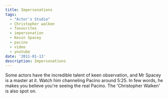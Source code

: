 ```yaml
---
title: Impersonations
tags:
  - "Actor's Studio"
  - Christopher walken
  - favourites
  - impersonation
  - Kevin Spacey
  - pacino
  - video
  - youtube
date: '2011-01-13'
description: Impersonations
---
```


Some actors have the incredible talent of keen observation, and Mr Spacey is a master at it. Watch him channeling Pacino around 5:25\. In few words, he makes you believe you're seeing the real Pacino. The 'Christopher Walken' is also spot on.